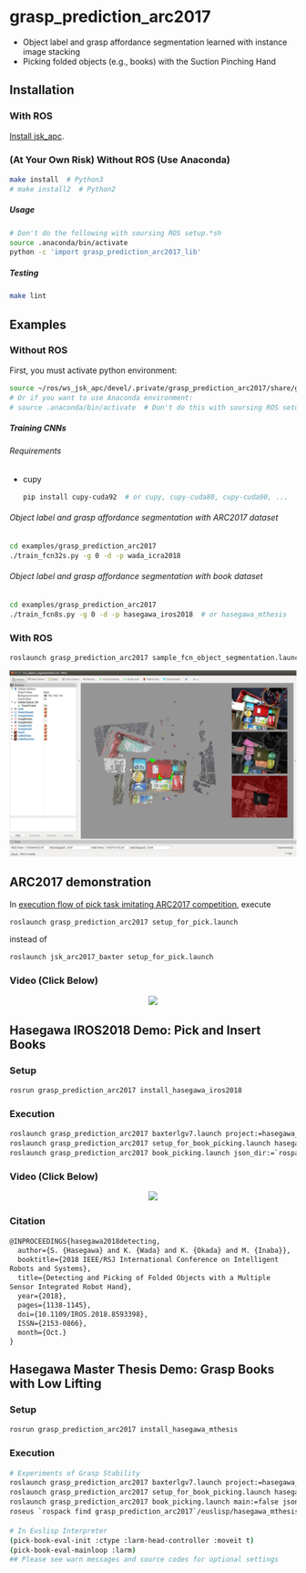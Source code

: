# grasp_prediction_arc2017


- Object label and grasp affordance segmentation learned with instance image stacking
- Picking folded objects (e.g., books) with the Suction Pinching Hand

## Installation

### With ROS

[Install jsk_apc](https://github.com/start-jsk/jsk_apc#installation).

### (At Your Own Risk) Without ROS (Use Anaconda)

```bash
make install  # Python3
# make install2  # Python2
```

##### Usage

```bash
# Don't do the following with soursing ROS setup.*sh
source .anaconda/bin/activate
python -c 'import grasp_prediction_arc2017_lib'
```

##### Testing

```bash
make lint
```


## Examples

### Without ROS

First, you must activate python environment:
```bash
source ~/ros/ws_jsk_apc/devel/.private/grasp_prediction_arc2017/share/grasp_prediction_arc2017/venv/bin/activate
# Or if you want to use Anaconda environment:
# source .anaconda/bin/activate  # Don't do this with soursing ROS setup.*sh
```

##### Training CNNs

###### Requirements

- cupy
  ```bash
  pip install cupy-cuda92  # or cupy, cupy-cuda80, cupy-cuda90, ...
  ```

###### Object label and grasp affordance segmentation with ARC2017 dataset

```bash
cd examples/grasp_prediction_arc2017
./train_fcn32s.py -g 0 -d -p wada_icra2018
```

###### Object label and grasp affordance segmentation with book dataset

```bash
cd examples/grasp_prediction_arc2017
./train_fcn8s.py -g 0 -d -p hasegawa_iros2018  # or hasegawa_mthesis
```


### With ROS

```bash
roslaunch grasp_prediction_arc2017 sample_fcn_object_segmentation.launch
```
![](ros/grasp_prediction_arc2017/samples/images/fcn_object_segmentation.jpg)


## ARC2017 demonstration

In [execution flow of pick task imitating ARC2017 competition](https://jsk-apc.readthedocs.io/en/latest/jsk_arc2017_baxter/arc2017_pick_trial.html#with-environment-imitating-arc2017-pick-competition), execute

```bash
roslaunch grasp_prediction_arc2017 setup_for_pick.launch
```

instead of

```bash
roslaunch jsk_arc2017_baxter setup_for_pick.launch
```

### Video (Click Below)

<div align="center">
  <a href="https://drive.google.com/uc?id=1uf-zMi3m2YtnAub4POBR8EAiStW7QDkv">
    <img src="https://drive.google.com/uc?export=view&id=1xS8fuoIn_dhBCr5xd9BIjtDbqwyQxl6s" />
  </a>
</div>


## Hasegawa IROS2018 Demo: Pick and Insert Books

### Setup

```bash
rosrun grasp_prediction_arc2017 install_hasegawa_iros2018
```

### Execution

```bash
roslaunch grasp_prediction_arc2017 baxterlgv7.launch project:=hasegawa_iros2018
roslaunch grasp_prediction_arc2017 setup_for_book_picking.launch hasegawa_iros2018:=true
roslaunch grasp_prediction_arc2017 book_picking.launch json_dir:=`rospack find grasp_prediction_arc2017`/json_dirs/hasegawa_iros2018/ForItemDataBooks6/layout1
```

### Video (Click Below)

<div align="center">
  <a href="https://drive.google.com/uc?id=1MBwzwkSWH23wujnzDtNFKRULViJP-ZEy">
    <img src="https://drive.google.com/uc?export=view&id=1lEVKdUM9_08XlVqKk-OStBnb-hpNcwgN" />
  </a>
</div>

### Citation

```
@INPROCEEDINGS{hasegawa2018detecting,
  author={S. {Hasegawa} and K. {Wada} and K. {Okada} and M. {Inaba}},
  booktitle={2018 IEEE/RSJ International Conference on Intelligent Robots and Systems},
  title={Detecting and Picking of Folded Objects with a Multiple Sensor Integrated Robot Hand},
  year={2018},
  pages={1138-1145},
  doi={10.1109/IROS.2018.8593398},
  ISSN={2153-0866},
  month={Oct.}
}
```


## Hasegawa Master Thesis Demo: Grasp Books with Low Lifting

### Setup

```bash
rosrun grasp_prediction_arc2017 install_hasegawa_mthesis
```

### Execution

```bash
# Experiments of Grasp Stability
roslaunch grasp_prediction_arc2017 baxterlgv7.launch project:=hasegawa_iros2018
roslaunch grasp_prediction_arc2017 setup_for_book_picking.launch hasegawa_mthesis:=true
roslaunch grasp_prediction_arc2017 book_picking.launch main:=false json_dir:=`rospack find grasp_prediction_arc2017`/json_dirs/hasegawa_mthesis/ForItemDataBooks8/each_obj/alpha_cubic_sport_wallet
roseus `rospack find grasp_prediction_arc2017`/euslisp/hasegawa_mthesis/pick-book-eval.l

# In Euslisp Interpreter
(pick-book-eval-init :ctype :larm-head-controller :moveit t)
(pick-book-eval-mainloop :larm)
## Please see warn messages and source codes for optional settings
```
